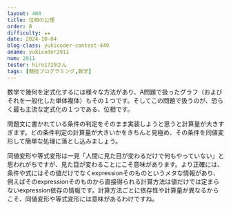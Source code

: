```yaml
---
layout: 404
title: 位相の公理
order: B
difficulty: ★★
date: 2024-10-04
blog-class: yukicoder-contest-449
aname: yukicoder2911
num: 2911
tester: hiro1729さん
tags: [競技プログラミング,数学]
---
```


<p>
数学で幾何を定式化するには様々な方法があり、A問題で扱ったグラフ（およびそれを一般化した単体複体）もその１つです。そしてこの問題で扱うのが、恐らく最も主流な定式化の１つである、位相です。
</p>
<p>
問題文に書かれている条件の判定をそのまま実装しようと思うと計算量が大きすぎます。どの条件判定の計算量が大きいかをきちんと見極め、その条件を同値変形して簡単な処理に落とし込みましょう。
</p>
<p>
同値変形や等式変形は一見「人間に見た目が変わるだけで何もやっていない」と思われがちですが、見た目が変わることにこそ意味があります。より正確には、条件や式にはその値だけでなくexpressionそのものというメタな情報があり、例えばそのexpressionそのものから直接得られる計算方法は値だけでは定まらないexpression依存の情報です。計算方法ごとに依存性や計算量が異なるからこそ、同値変形や等式変形には意味があるわけですね。
</p>
